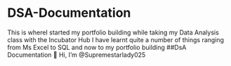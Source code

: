 # DSA-Documentation 


This is whereI started my portfolio building while taking my Data Analysis class with the Incubator Hub
I have learnt quite a number of things ranging from Ms Excel to SQL and now to my portfolio building 
##DsA Documentation 
👋 Hi, I’m @Supremestarlady025

<!---
Supremestarlady025/Supremestarlady025 is a ✨ special ✨ repository because its `README.md` (this file) appears on your GitHub profile.
You can click the Preview link to take a look at your changes.
--->
